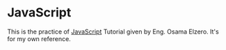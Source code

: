 # JavaScript

This is the practice of [JavaScript](https://www.youtube.com/playlist?list=PLDoPjvoNmBAx3kiplQR_oeDqLDBUDYwVv) Tutorial given by Eng. Osama Elzero. It's for my own reference.
